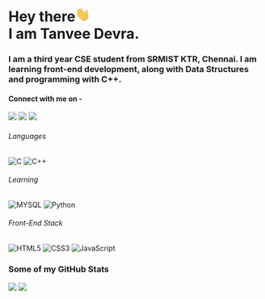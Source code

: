 # Hey there<img src="https://raw.githubusercontent.com/ashish-agr/ashish-agr/master/wave.gif" width="30px"><br>I am Tanvee Devra.

### I am a third year CSE student from SRMIST KTR, Chennai. I am learning front-end development, along with Data Structures and programming with C++. 

#### Connect with me on - 
[<img src="https://img.shields.io/badge/linkedin-%230077B5.svg?&style=for-the-badge&logo=linkedin&logoColor=white" />](https://www.linkedin.com/in/tanvee-devra/) 
[<img src = "https://img.shields.io/badge/instagram-%23E4405F.svg?&style=for-the-badge&logo=instagram&logoColor=white">](https://www.instagram.com/tanvee_1719/)
[<img src ="https://img.shields.io/badge/Email-Here-%23E4405F.svg?&style=for-the-badge&logo=&logoColor=white%22">](mailto:tanveedevra09@gmail.com)

###### Languages
![C](https://img.shields.io/badge/-C-E34A86?style=flat-square&logo=C)
![C++](https://img.shields.io/badge/-C++-00599C?style=flat-square&logo=C)

###### Learning
![MYSQL](https://img.shields.io/badge/-MYSQL-F29111?style=flat-square&logo=MYSQL)
![Python](https://img.shields.io/badge/-Python-black?style=flat-square&logo=Python)

###### Front-End Stack
![HTML5](https://img.shields.io/badge/-HTML5-E34F26?style=flat-square&logo=html5&logoColor=white)
![CSS3](https://img.shields.io/badge/-CSS3-1572B6?style=flat-square&logo=css3)
![JavaScript](https://img.shields.io/badge/-JavaScript-black?style=flat-square&logo=javascript)

#####

### Some of my GitHub Stats
<p>
    <img src="https://github-readme-stats.vercel.app/api?username=Tanvee1719&show_icons=true&theme=dark&line_height=40">
    <img src="https://github-readme-stats.vercel.app/api/top-langs/?username=Tanvee1719&theme=dark">
</p>
